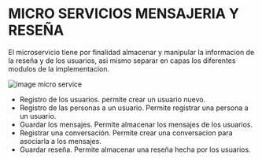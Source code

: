 # MICRO SERVICIOS MENSAJERIA Y RESEÑA

El microservicio tiene por finalidad almacenar y manipular la informacion de la reseña y de los usuarios, asi mismo separar en capas los diferentes modulos de la implementacion.

![image micro service](https://cdn.discordapp.com/attachments/741462786898657325/1138436085584773151/image.png)

* Registro de los usuarios.
permite crear un usuario nuevo.
* Registro de las personas a un usuario.
Permite registrar una persona a un usuario. 
* Guardar los mensajes.
Permite almacenar los mensajes de los usuarios.
* Registrar una conversación.
Permite crear una conversacion para asociarla a los mensajes.
* Guardar reseña.
Permite almacenar una reseña hecha por los usuarios.

